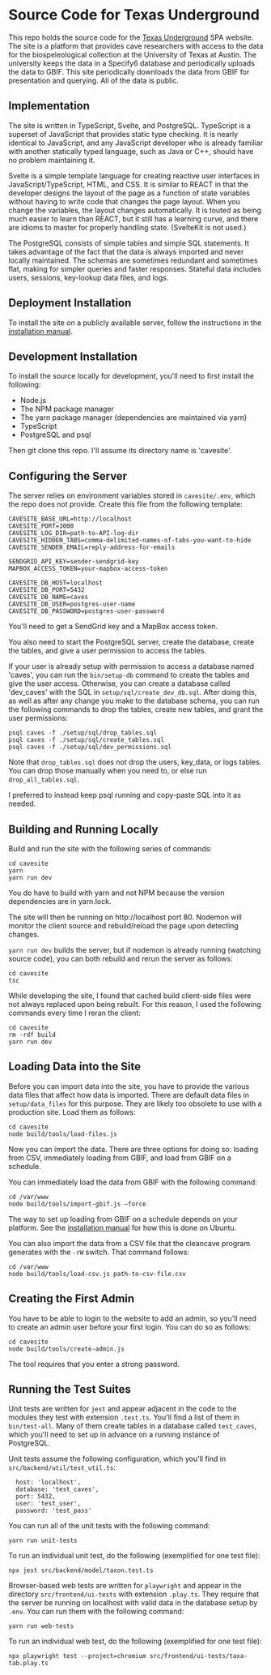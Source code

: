 # Source Code for Texas Underground

This repo holds the source code for the [Texas Underground](http://caves.tacc.utexas.edu) SPA website. The site is a platform that provides cave researchers with access to the data for the biospeleological collection at the University of Texas at Austin. The university keeps the data in a Specify6 database and periodically uploads the data to GBIF. This site periodically downloads the data from GBIF for presentation and querying. All of the data is public.

## Implementation

The site is written in TypeScript, Svelte, and PostgreSQL. TypeScript is a superset of JavaScript that provides static type checking. It is nearly identical to JavaScript, and any JavaScript developer who is already familiar with another statically typed language, such as Java or C++, should have no problem maintaining it.

Svelte is a simple template language for creating reactive user interfaces in JavaScript/TypeScript, HTML, and CSS. It is similar to REACT in that the developer designs the layout of the page as a function of state variables without having to write code that changes the page layout. When you change the variables, the layout changes automatically. It is touted as being much easier to learn than REACT, but it still has a learning curve, and there are idioms to master for properly handling state. (SvelteKit is not used.)

The PostgreSQL consists of simple tables and simple SQL statements. It takes advantage of the fact that the data is always imported and never locally maintained. The schemas are sometimes redundant and sometimes flat, making for simpler queries and faster responses. Stateful data includes users, sessions, key-lookup data files, and logs.

## Deployment Installation

To install the site on a publicly available server, follow the instructions in the [installation manual](https://github.com/ut-entomology/cavesite/blob/main/setup/installation-manual.md).

## Development Installation

To install the source locally for development, you'll need to first install the following:

- Node.js
- The NPM package manager
- The yarn package manager (dependencies are maintained via yarn)
- TypeScript
- PostgreSQL and psql

Then git clone this repo. I'll assume its directory name is 'cavesite'.

## Configuring the Server

The server relies on environment variables stored in `cavesite/.env`, which the repo does not provide. Create this file from the following template:

```
CAVESITE_BASE_URL=http://localhost
CAVESITE_PORT=3000
CAVESITE_LOG_DIR=path-to-API-log-dir
CAVESITE_HIDDEN_TABS=comma-delimited-names-of-tabs-you-want-to-hide
CAVESITE_SENDER_EMAIL=reply-address-for-emails

SENDGRID_API_KEY=sender-sendgrid-key
MAPBOX_ACCESS_TOKEN=your-mapbox-access-token

CAVESITE_DB_HOST=localhost
CAVESITE_DB_PORT=5432
CAVESITE_DB_NAME=caves
CAVESITE_DB_USER=postgres-user-name
CAVESITE_DB_PASSWORD=postgres-user-password
```

You'll need to get a SendGrid key and a MapBox access token.

You also need to start the PostgreSQL server, create the database, create the tables, and give a user permission to access the tables.

If your user is already setup with permission to access a database named 'caves', you can run the `bin/setup-db` command to create the tables and give the user access. Otherwise, you can create a database called 'dev_caves' with the SQL in `setup/sql/create_dev_db.sql`. After doing this, as well as after any change you make to the database schema, you can run the following commands to drop the tables, create new tables, and grant the user permissions:

```
psql caves -f ./setup/sql/drop_tables.sql
psql caves -f ./setup/sql/create_tables.sql
psql caves -f ./setup/sql/dev_permissions.sql
```

Note that `drop_tables.sql` does not drop the users, key_data, or logs tables. You can drop those manually when you need to, or else run `drop_all_tables.sql`.

I preferred to instead keep psql running and copy-paste SQL into it as needed.

## Building and Running Locally

Build and run the site with the following series of commands:

```
cd cavesite
yarn
yarn run dev
```

You do have to build with yarn and not NPM because the version dependencies are in yarn.lock.

The site will then be running on http://localhost port 80. Nodemon will monitor the client source and rebuild/reload the page upon detecting changes.

`yarn run dev` builds the server, but if nodemon is already running (watching source code), you can both rebuild and rerun the server as follows:

```
cd cavesite
tsc
```

While developing the site, I found that cached build client-side files were not always replaced upon being rebuilt. For this reason, I used the following commands every time I reran the client:

```
cd cavesite
rm -rdf build
yarn run dev
```

## Loading Data into the Site

Before you can import data into the site, you have to provide the various data files that affect how data is imported. There are default data files in `setup/data_files` for this purpose. They are likely too obsolete to use with a production site. Load them as follows:

```
cd cavesite
node build/tools/load-files.js
```

Now you can import the data. There are three options for doing so: loading from CSV, immediately loading from GBIF, and load from GBIF on a schedule.

You can immediately load the data from GBIF with the following command:

```
cd /var/www
node build/tools/import-gbif.js –force
```

The way to set up loading from GBIF on a schedule depends on your platform. See the [installation manual](https://github.com/ut-entomology/cavesite/blob/main/setup/installation-manual.md#importing-from-gbif) for how this is done on Ubuntu.

You can also import the data from a CSV file that the cleancave program generates with the `-rW` switch. That command follows:

```
cd /var/www
node build/tools/load-csv.js path-to-csv-file.csv
```

## Creating the First Admin

You have to be able to login to the website to add an admin, so you'll need to create an admin user before your first login. You can do so as follows:

```
cd cavesite
node build/tools/create-admin.js
```

The tool requires that you enter a strong password.

## Running the Test Suites

Unit tests are written for `jest` and appear adjacent in the code to the modules they test with extension `.test.ts`. You'll find a list of them in `bin/test-all`. Many of them create tables in a database called `test_caves`, which you'll need to set up in advance on a running instance of PostgreSQL.

Unit tests assume the following configuration, which you'll find in `src/backend/util/test_util.ts`:

```
  host: 'localhost',
  database: 'test_caves',
  port: 5432,
  user: 'test_user',
  password: 'test_pass'
```

You can run all of the unit tests with the following command:

```
yarn run unit-tests
```

To run an individual unit test, do the following (exemplified for one test file):

```
npx jest src/backend/model/taxon.test.ts
```

Browser-based web tests are written for `playwright` and appear in the directory `src/frontend/ui-tests` with extension `.play.ts`. They require that the server be running on localhost with valid data in the database setup by `.env`. You can run them with the following command:

```
yarn run web-tests
```

To run an individual web test, do the following (exemplified for one test file):

```
npx playwright test --project=chromium src/frontend/ui-tests/taxa-tab.play.ts
```
